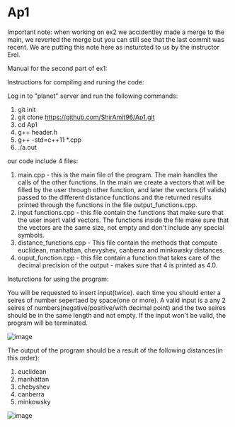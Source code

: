 # Ap1
Important note: when working on ex2 we accidentley made a merge to the main, we reverted the merge but you can still see that the last commit was recent. We are putting this note here as insturcted to us by the instructor Erel. 

Manual for the second part of ex1: 

Instructions for compiling and runing the code: 

Log in to "planet" server and run the following commands:
1. git init
2. git clone https://github.com/ShirAmit96/Ap1.git
3. cd Ap1 
4. g++ header.h
5. g++ -std=c++11 *.cpp
6. ./a.out

our code include 4 files: 
1. main.cpp - this is the main file of the program. The main handles the calls of the other functions. In the main we create a vectors that will be filled by the user through other function, and later the vectors (if valids) passed to the different distance functions and the returned results printed through the functions in the file output_functions.cpp.
2. input functions.cpp - this file contain the functions that make sure that the user insert valid vectors. The functions inside the file make sure that the vectors are the same size, not empty and don't include any special symbols.
3. distance_functions.cpp - This file contain the methods that compute euclidean, manhattan, chevyshev, canberra and minkowsky distances. 
4. ouput_function.cpp - this file contain a function that takes care of the decimal precision of the output - makes sure that 4 is printed as 4.0. 

Insturctions for using the program:

You will be requested to insert input(twice).
each time you should enter a seires of number sepertaed by space(one or more).
A valid input is a any 2 seires of numbers(negative/positive/with decimal point) and the two seires should be in the same length and not empty.
If the input won't be valid, the program will be terminated.

![image](https://user-images.githubusercontent.com/90501635/203612938-ca8c5233-b5fd-4c2d-aedf-94f10dbfbf3f.png)

The output of the program should be a result of the following distances(in this order):
1. euclidean
2. manhattan
3. chebyshev
4. canberra
5. minkowsky

![image](https://user-images.githubusercontent.com/90501635/203612993-2ef00671-1ec5-47d8-926a-decb0e942784.png)
